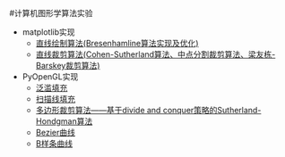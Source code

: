 #计算机图形学算法实验
* matplotlib实现
  * [直线绘制算法(Bresenhamline算法实现及优化)](Bresenham.py)
  * [直线裁剪算法(Cohen-Sutherland算法、中点分割裁剪算法、梁友栋-Barskey裁剪算法)](ClipAlgorithm.py)
* PyOpenGL实现
  * [泛滥填充](flood_fill.py)
  * [扫描线填充](scanFill.py)
  * [多边形裁剪算法——基于divide and conquer策略的Sutherland-Hondgman算法](Polygon_clip.py)
  * [Bezier曲线](Bezier_curve.py)
  * [B样条曲线](BSplineCurve.py)
